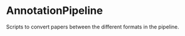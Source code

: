 AnnotationPipeline
==================

Scripts to convert papers between the different formats in the pipeline.
